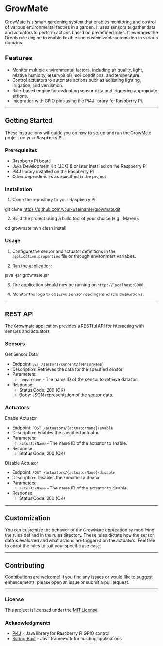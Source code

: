 # GrowMate

GrowMate is a smart gardening system that enables monitoring and control of various environmental factors in a garden. It uses sensors to gather data and actuators to perform actions based on predefined rules. It leverages the Drools rule engine to enable flexible and customizable automation in various domains.

## Features

- Monitor multiple environmental factors, including air quality, light, relative humidity, reservoir pH, soil conditions, and temperature.
- Control actuators to automate actions such as adjusting lighting, irrigation, and ventilation.
- Rule-based engine for evaluating sensor data and triggering appropriate actions.
- Integration with GPIO pins using the Pi4J library for Raspberry Pi.

<hr />

## Getting Started

These instructions will guide you on how to set up and run the GrowMate project on your Raspberry Pi.

### Prerequisites

- Raspberry Pi board
- Java Development Kit (JDK) 8 or later installed on the Raspberry Pi
- Pi4J library installed on the Raspberry Pi
- Other dependencies as specified in the project

### Installation

1. Clone the repository to your Raspberry Pi:

git clone https://github.com/your-username/growmate.git

2. Build the project using a build tool of your choice (e.g., Maven):

cd growmate
mvn clean install

### Usage

1. Configure the sensor and actuator definitions in the `application.properties` file or through environment variables.

2. Run the application:

java -jar growmate.jar

3. The application should now be running on `http://localhost:8080`.

4. Monitor the logs to observe sensor readings and rule evaluations.

<hr />

## REST API

The Growmate application provides a RESTful API for interacting with sensors and actuators.

### Sensors

Get Sensor Data
- Endpoint: `GET /sensors/current/{sensorName}`
- Description: Retrieves the data for the specified sensor.
- Parameters:
  - `sensorName` - The name ID of the sensor to retrieve data for.
- Response:
  - Status Code: 200 (OK)
  - Body: JSON representation of the sensor data.

### Actuators

Enable Actuator
- Endpoint: `POST /actuators/{actuatorName}/enable`
- Description: Enables the specified actuator.
- Parameters:
  - `actuatorName` - The name ID of the actuator to enable.
- Response:
  - Status Code: 200 (OK)

Disable Actuator
- Endpoint: `POST /actuators/{actuatorName}/disable`
- Description: Disables the specified actuator.
- Parameters:
  - `actuatorName` - The name ID of the actuator to disable.
- Response:
  - Status Code: 200 (OK)

<hr />

## Customization
You can customize the behavior of the GrowMate application by modifying the rules defined in the rules directory. These rules dictate how the sensor data is evaluated and what actions are triggered on the actuators. Feel free to adapt the rules to suit your specific use case.

<hr />

## Contributing
Contributions are welcome! If you find any issues or would like to suggest enhancements, please open an issue or submit a pull request.

<hr />

### License

This project is licensed under the [MIT License](LICENSE).

### Acknowledgments

- [Pi4J](https://pi4j.com/) - Java library for Raspberry Pi GPIO control
- [Spring Boot](https://spring.io/projects/spring-boot) - Java framework for building applications

